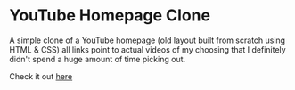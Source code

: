 # YouTube Homepage Clone

A simple clone of a YouTube homepage (old layout built from scratch using HTML & CSS) all links point to actual videos of my choosing that I definitely didn't spend a huge amount of time picking out.

Check it out [here](https://khaled-youtube-clone.netlify.app/)
